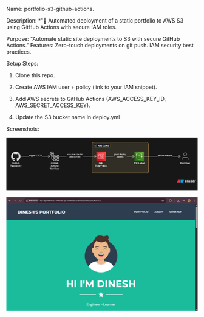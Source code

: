 Name: portfolio-s3-github-actions.

Description: *"🚀 Automated deployment of a static portfolio to AWS S3 using GitHub Actions with secure IAM roles.

Purpose: "Automate static site deployments to S3 with secure GitHub Actions."
Features:
Zero-touch deployments on git push.
IAM security best practices.

Setup Steps:

1) Clone this repo.

2) Create AWS IAM user + policy (link to your IAM snippet).

3) Add AWS secrets to GitHub Actions (AWS_ACCESS_KEY_ID, AWS_SECRET_ACCESS_KEY).

4) Update the S3 bucket name in deploy.yml

Screenshots:

![image alt](https://raw.githubusercontent.com/Dineshborse1997/My-portfolio/refs/heads/main/diagram-export-7-6-2025-8_18_56-PM.png)

![image alt](https://raw.githubusercontent.com/Dineshborse1997/My-portfolio/refs/heads/main/Screenshot%202025-07-06%20201959.png)





